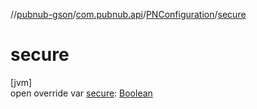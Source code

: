 //[pubnub-gson](../../../index.md)/[com.pubnub.api](../index.md)/[PNConfiguration](index.md)/[secure](secure.md)

# secure

[jvm]\
open override var [secure](secure.md): [Boolean](https://kotlinlang.org/api/latest/jvm/stdlib/kotlin/-boolean/index.html)
